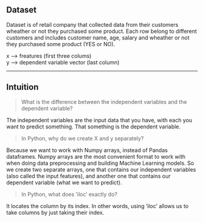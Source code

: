 ## Dataset 
Dataset is of retail company that collected data from their customers wheather or not they purchased some product.
Each row belong to different customers and includes customer name, age, salary and wheather or not they purchased some product (YES or NO).

x --> freatures  (first three colums) </br>
y --> dependent variable vector (last column)

- - - - -

## Intuition
> What is the difference between the independent variables and the dependent variable?<br>

The independent variables are the input data that you have, with each you want to predict something. That
something is the dependent variable.

> In Python, why do we create X and y separately?

Because we want to work with Numpy arrays, instead of Pandas dataframes. Numpy arrays are the most
convenient format to work with when doing data preprocessing and building Machine Learning models. So
we create two separate arrays, one that contains our independent variables (also called the input features),
and another one that contains our dependent variable (what we want to predict).

> In Python, what does ’iloc’ exactly do?

It locates the column by its index. In other words, using ’iloc’ allows us to take columns by just taking their
index.
